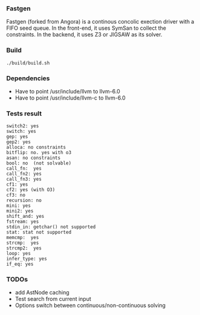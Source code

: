 ### Fastgen

Fastgen (forked from Angora) is a continous concolic exection driver with a FIFO seed queue. In the front-end, it uses SymSan to collect the constraints. In the backend, it uses Z3 or JIGSAW as its solver.

### Build

```
./build/build.sh
```


### Dependencies

* Have to point /usr/include/llvm to llvm-6.0
* Have to point /usr/include/llvm-c to llvm-6.0


### Tests result

```
switch2: yes
switch: yes
gep: yes
gep2: yes
alloca: no constraints
bitflip: no. yes with o3
asan: no constraints
bool: no  (not solvable)
call_fn:  yes
call_fn2: yes
call_fn3: yes 
cf1: yes
cf2: yes (with O3)
cf3: no
recursion: no
mini: yes
mini2: yes
shift_and: yes
fstream: yes
stdin_in: getchar() not supported
stat: stat not supported
memcmp:  yes
strcmp:  yes
strcmp2:  yes
loop: yes
infer_type: yes
if_eq: yes
```

### TODOs

* add AstNode caching
* Test search from current input
* Options switch between continuous/non-continuous solving
